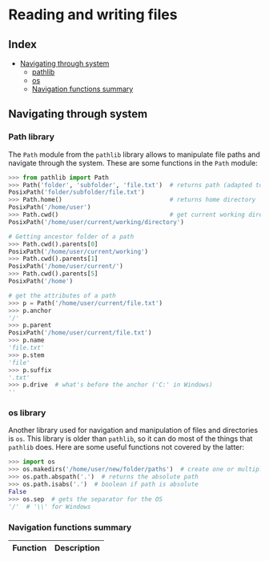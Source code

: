 # Reading and writing files

## Index

* [Navigating through system](#navigating-through-system)
    * [pathlib](#path-library)
    * [os](#os-library)
    * [Navigation functions summary](#navigation-functions-summary)

## Navigating through system

### Path library

The `Path` module from the `pathlib` library allows to manipulate file paths and
navigate through the system. These are some functions in the `Path` module:

```py
>>> from pathlib import Path
>>> Path('folder', 'subfolder', 'file.txt')  # returns path (adapted to os)
PosixPath('folder/subfolder/file.txt')
>>> Path.home()                              # returns home directory
PosixPath('/home/user')
>>> Path.cwd()                               # get current working directory
PosixPath('/home/user/current/working/directory')

# Getting ancestor folder of a path
>>> Path.cwd().parents[0]
PosixPath('/home/user/current/working')
>>> Path.cwd().parents[1]
PosixPath('/home/user/current/')
>>> Path.cwd().parents[5]
PosixPath('/home')

# get the attributes of a path
>>> p = Path('/home/user/current/file.txt')
>>> p.anchor
'/'
>>> p.parent
PosixPath('/home/user/current/file.txt')
>>> p.name
'file.txt'
>>> p.stem
'file'
>>> p.suffix
'.txt'
>>> p.drive  # what's before the anchor ('C:' in Windows)
''
```

### os library

Another library used for navigation and manipulation of files and directories is
`os`. This library is older than `pathlib`, so it can do most of the things that
`pathlib` does. Here are some useful functions not covered by the latter:

```py
>>> import os
>>> os.makedirs('/home/user/new/folder/paths')  # create one or multiple folders
>>> os.path.abspath('.')  # returns the absolute path
>>> os.path.isabs('.')  # boolean if path is absolute
False
>>> os.sep  # gets the separator for the OS
'/'  # '\\' for Windows
```

### Navigation functions summary

| Function | Description |
| -------- | ----------- |
